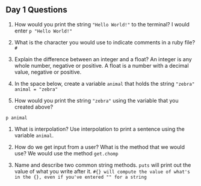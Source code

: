 ## Day 1 Questions

1. How would you print the string `"Hello World!"` to the terminal?
I would enter `p "Hello World!"`

1. What is the character you would use to indicate comments in a ruby file?
`#`

1. Explain the difference between an integer and a float?
An integer is any whole number, negative or positive. A float is a number with a decimal value, negative or positive.

1. In the space below, create a variable `animal` that holds the string `"zebra"`
` animal = "zebra"`

1. How would you print the string `"zebra"` using the variable that you created above?

`p animal`

1. What is interpolation? Use interpolation to print a sentence using the variable `animal`.

1. How do we get input from a user? What is the method that we would use?
We would use the method `get.chomp`

1. Name and describe two common string methods.
`puts` will print out the value of what you write after it.
`#{} will compute the value of what's in the {}, even if you've entered "" for a string`
